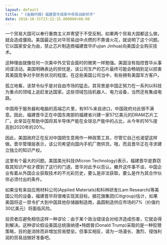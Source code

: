 ```yaml
---
layout: default
title: "《金融时报》福建晋华成美中贸易战新抓手"
date: 2018-10-31T23:22:15.000000+08:00
---
```


一个贸易大国可以奉行重商主义并寄望于不受反制。如果两个贸易大国都这么做，就会造成僵局。美国最近在对华贸易战中点燃的不靠谱火花，就说明了这个问题。它以国家安全为由，禁止芯片制造商福建晋华(Fujian Jinhua)向美国企业购买技术。

这种理由就像任何一次美中外交官会面时的微笑一样勉强。美国没有指控晋华从事间谍活动。美国明确表达的担忧是，该公司生产的芯片最终可能会畅销到足以损害其美国竞争对手财务状况的程度。在这些美国公司当中，有些拥有美国军方客户。

孤立地看，该禁令似乎是对自由市场的猛击。其背景是中国正努力在一系列以科技为重点的领域上追赶发达国家。这些领域包括机器人、电力设备，当然还有集成电路。

中国用于服务器和电脑的高端芯片里，有95%来自进口，中国政府对此很不满意。因此，福建晋华正在中国东南部的福建省兴建一家57亿美元的DRAM芯片工厂。此举旨在帮助中国将其半导体产能在全球总产能中的占比，从今年的16%提高到2020年的20%。

因此，美国政府正在反对中国把生意用作一种政策工具，尽管它自己也渴望这样做。晋华管理层表示，该公司希望向国内手机厂商供货。哦，而且晋华正在寻求建立独立的知识产权。

这里有个最大的问题。美国美光科技(Micron Technology)表示，福建晋华是靠窃取其知识产权才摸到了这行的门道。晋华对此予以否认。撇开这件事不谈，中国企业有着从外国企业获取技术的不光彩历史，要么是非法获取，要么是作为其合作伙伴必须付出的条件。

如果没有来自应用材料公司(Applied Materials)和科林研发(Lam Research)等美国公司的设备，福建晋华将很难实现其目标。据花旗集团(Citigroup)估计，如果美国将这一禁令扩大到中国其他存储器制造商，晶圆制造供应市场的7%（价值约30亿美元）将面临风险。

投资者应避免相信这样一种谬论：由于某个政治错误会对经济造成伤害，它就会得到解决。这种谬论假设美国总统唐纳德•特朗普(Donald Trump)采取的是一种狡猾策略，目的是消除而非增加贸易壁垒。但事实相反，请为一场漫长、激烈、侵蚀利润的贸易战做好准备吧。

